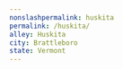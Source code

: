 ```yaml
---
﻿nonslashpermalink: huskita
permalink: /huskita/
alley: Huskita
city: Brattleboro
state: Vermont
---
```

